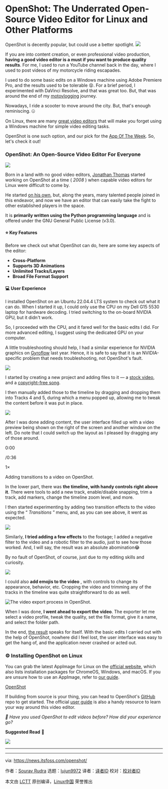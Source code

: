 [#]: subject: "OpenShot: The Underrated Open-Source Video Editor for Linux and Other Platforms"
[#]: via: "https://news.itsfoss.com/openshot/"
[#]: author: "Sourav Rudra https://news.itsfoss.com/author/sourav/"
[#]: collector: "lujun9972/lctt-scripts-1705972010"
[#]: translator: " "
[#]: reviewer: " "
[#]: publisher: " "
[#]: url: " "

OpenShot: The Underrated Open-Source Video Editor for Linux and Other Platforms
======
OpenShot is decently popular, but could use a better spotlight.
[![][1]][2]

If you are into content creation, or even professional video production, **having a good video editor is a must if you want to produce quality results**. For me, I used to run a YouTube channel back in the day, where I used to post videos of my motorcycle riding escapades.

I used to do some basic edits on a Windows machine using Adobe Premiere Pro, and the results used to be tolerable 😝. For a brief period, I experimented with DaVinci Resolve, and that was great too. But, that was around the end of my [motovlogging][3] journey.

Nowadays, I ride a scooter to move around the city. But, that's enough reminiscing. 🤐

On Linux, there are many [great video editors][4] that will make you forget using a Windows machine for simple video editing tasks.

OpenShot is one such option, and our pick for the [App Of The Week][5]. So, let's check it out!

### OpenShot: An Open-Source Video Editor For Everyone

![][6]

Born in a land with no good video editors, [Jonathan Thomas][7] started working on OpenShot at a time ( _2008_ ) when capable video editors for Linux were difficult to come by.

He started [on his own][8], but, along the years, many talented people joined in this endeavor, and now we have an editor that can easily take the fight to other established players in the space.

It is **primarily written using the Python programming language** and is offered under the GNU General Public License (v3.0).

#### ⭐ Key Features

Before we check out what OpenShot can do, here are some key aspects of the editor:

  * **Cross-Platform**
  * **Supports 3D Animations**
  * **Unlimited Tracks/Layers**
  * **Broad File Format Support**



#### 💻 User Experience

I installed OpenShot on an Ubuntu 22.04.4 LTS system to check out what it can do. When I started it up, I could only use the CPU on my Dell G15 5530 laptop for hardware decoding. I tried switching to the on-board NVIDIA GPU, but it didn't work.

So, I proceeded with the CPU, and it fared well for the basic edits I did. For more advanced editing, I suggest using the dedicated GPU on your computer.

A little troubleshooting should help, I had a similar experience for NVIDIA graphics on [Gyroflow][9] last year. Hence, it is safe to say that it is an NVIDIA-specific problem that needs troubleshooting, not OpenShot's fault.

![][10]

I started by creating a new project and adding files to it — a [stock video][11], and a [copyright-free song][12].

I then manually added those to the timeline by dragging and dropping them into Tracks 4 and 5, during which a menu popped up, allowing me to tweak the content before it was put in place.

![][13]

After I was done adding content, the user interface filled up with a video preview being shown on the right of the screen and another window on the left. Do note that I could switch up the layout as I pleased by dragging any of those around.

0:00

/0:36

1×

Adding transitions to a video on OpenShot.

In the lower part, there was **the timeline, with handy controls right above it**. There were tools to add a new track, enable/disable snapping, trim a track, add markers, change the timeline zoom level, and more.

I then started experimenting by adding two transition effects to the video using the “ _Transitions_ ” menu, and, as you can see above, it went as expected.

![][14]

Similarly, **I tried adding a few effects** to the footage; I added a negative filter to the video and a robotic filter to the audio, just to see how those worked. And, I will say, the result was an absolute abomination😂

By no fault of OpenShot, of course, just due to my editing skills and curiosity.

![][15]

I could also **add emojis to the video** , with controls to change its appearance, behavior, etc. Cropping the video and trimming any of the tracks in the timeline was quite straightforward to do as well.

![The video export process in OpenShot.][16]

When I was done, **I went ahead to export the video**. The exporter let me select a video profile, tweak the quality, set the file format, give it a name, and select the folder path.

In the end, [the result][17] speaks for itself. With the basic edits I carried out with the help of OpenShot, nowhere did I feel lost, the user interface was easy to get the hang of, and the application never crashed or acted out.

### ⚙️ Installing OpenShot on Linux

You can grab the latest AppImage for Linux on the [official website][18], which also lists installation packages for ChromeOS, Windows, and macOS. If you are unsure how to use an AppImage, refer to [our guide][19].

[OpenShot][18]

If building from source is your thing, you can head to OpenShot's [GitHub][20] repo to get started. The official [user guide][21] is also a handy resource to learn your way around this video editor.

_💬 Have you used OpenShot to edit videos before? How did your experience go?_

**Suggested Read** 📖

![][22]

* * *

--------------------------------------------------------------------------------

via: https://news.itsfoss.com/openshot/

作者：[Sourav Rudra][a]
选题：[lujun9972][b]
译者：[译者ID](https://github.com/译者ID)
校对：[校对者ID](https://github.com/校对者ID)

本文由 [LCTT](https://github.com/LCTT/TranslateProject) 原创编译，[Linux中国](https://linux.cn/) 荣誉推出

[a]: https://news.itsfoss.com/author/sourav/
[b]: https://github.com/lujun9972
[1]: https://news.itsfoss.com/assets/images/pikapods-banner-v3.webp
[2]: https://www.pikapods.com/?utm_campaign=banner-2024-05&utm_source=itsfoss
[3]: https://en.wikipedia.org/wiki/Motovlog
[4]: https://itsfoss.com/best-video-editing-software-linux/
[5]: https://news.itsfoss.com/tag/app-of-the-week/
[6]: https://news.itsfoss.com/content/images/2024/08/OpenShot_a.png
[7]: https://www.linkedin.com/in/jonoomph/
[8]: https://www.openshot.org/story/
[9]: https://news.itsfoss.com/gyroflow/
[10]: https://news.itsfoss.com/content/images/2024/08/OpenShot_b.png
[11]: https://www.pexels.com/video/cloudy-mountains-27607601/
[12]: https://ncs.io/onandon
[13]: https://news.itsfoss.com/content/images/2024/08/OpenShot_b2.png
[14]: https://news.itsfoss.com/content/images/2024/08/OpenShot_d.png
[15]: https://news.itsfoss.com/content/images/2024/08/OpenShot_e.png
[16]: https://news.itsfoss.com/content/images/2024/08/OpenShot_j-1.png
[17]: https://imgur.com/a/iowKVZY
[18]: https://www.openshot.org/download/
[19]: https://itsfoss.com/use-appimage-linux/
[20]: https://github.com/OpenShot/openshot-qt/
[21]: https://www.openshot.org/user-guide/
[22]: https://itsfoss.com/content/images/size/w256h256/2022/12/android-chrome-192x192.png
